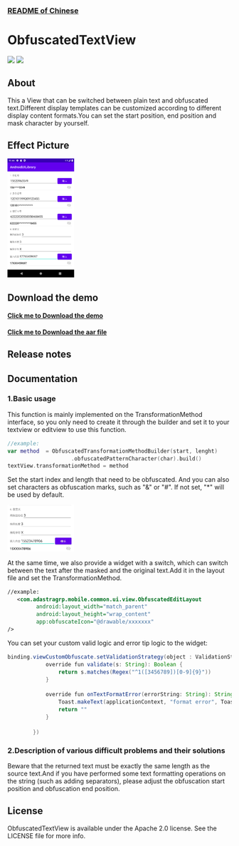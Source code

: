 ### [README of Chinese](obfuscated_text_view_CN.md)

# ObfuscatedTextView

![](https://img.shields.io/badge/version-1.0.0-green)
![](https://img.shields.io/badge/author-hcxc-green)

## About

This a View that can be switched between plain text and obfuscated text.Different display templates can be customized according to different display content formats.You can set the start position, end position and mask character by yourself.

## Effect Picture

<img width="150"  src="screenshot/ScreenShot_ObfuscatedTextView.png"/>

## Download the demo

#### [Click me to Download the demo](./output/demo.apk)

#### [Click me to Download the aar file](./output/ObfuscatedEditText.aar)

## Release notes

## Documentation

### 1.Basic usage

This function is mainly implemented on the TransformationMethod interface, so you only need to create it through the builder and set it to your textview or editview to use this function.

```kotlin
//example:
var method  = ObfuscatedTransformationMethodBuilder(start, lenght)
                    .obfuscatedPatternCharacter(char).build()
textView.transformationMethod = method
```

Set the start index and length that need to be obfuscated. And you can also set characters as obfuscation marks, such as "&" or "#". If not set, "\*" will be used by default.

<img width="150"  src="screenshot/ScreenShot_ObfuscatedTextView_sub.jpg"/>

At the same time, we also provide a widget with a switch, which can switch between the text after the masked and the original text.Add it in the layout file and set the TransformationMethod.

```xml
//example:
   <com.adastragrp.mobile.common.ui.view.ObfuscatedEditLayout
         android:layout_width="match_parent"
         android:layout_height="wrap_content"
         app:obfuscateIcon="@drawable/xxxxxxx"
/>
```

You can set your custom valid logic and error tip logic to the widget:

```java
binding.viewCustomObfuscate.setValidationStrategy(object : ValidationStrategy {
            override fun validate(s: String): Boolean {
                return s.matches(Regex("^1([3456789])[0-9]{9}"))
            }

            override fun onTextFormatError(errorString: String): String {
                Toast.makeText(applicationContext, "format error", Toast.LENGTH_SHORT).show()
                return ""
            }

        })
```

### 2.Description of various difficult problems and their solutions

Beware that the returned text must be exactly the same length as the source text.And if you have performed some text formatting operations on the string (such as adding separators), please adjust the obfuscation start position and obfuscation end position.

## License

ObfuscatedTextView is available under the Apache 2.0 license. See the LICENSE file for more info.
